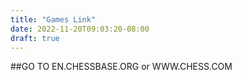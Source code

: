 ```yaml
---
title: "Games Link"
date: 2022-11-20T09:03:20-08:00
draft: true
---
```

##GO TO EN.CHESSBASE.ORG or WWW.CHESS.COM
